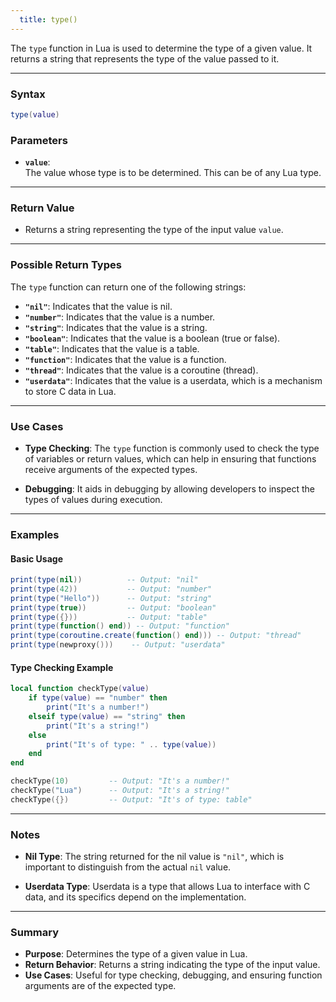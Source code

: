 ```yaml
---
  title: type()
---
```


The `type` function in Lua is used to determine the type of a given value. It returns a string that represents the type of the value passed to it.

---

### Syntax  
```lua
type(value)
```

### Parameters  

- **`value`**:  
  The value whose type is to be determined. This can be of any Lua type.

---

### Return Value  

- Returns a string representing the type of the input value `value`.

---

### Possible Return Types  

The `type` function can return one of the following strings:  

- **`"nil"`**: Indicates that the value is nil.
- **`"number"`**: Indicates that the value is a number.
- **`"string"`**: Indicates that the value is a string.
- **`"boolean"`**: Indicates that the value is a boolean (true or false).
- **`"table"`**: Indicates that the value is a table.
- **`"function"`**: Indicates that the value is a function.
- **`"thread"`**: Indicates that the value is a coroutine (thread).
- **`"userdata"`**: Indicates that the value is a userdata, which is a mechanism to store C data in Lua.

---

### Use Cases  

- **Type Checking**: The `type` function is commonly used to check the type of variables or return values, which can help in ensuring that functions receive arguments of the expected types.
  
- **Debugging**: It aids in debugging by allowing developers to inspect the types of values during execution.

---

### Examples  

#### Basic Usage  
```lua
print(type(nil))          -- Output: "nil"
print(type(42))           -- Output: "number"
print(type("Hello"))      -- Output: "string"
print(type(true))         -- Output: "boolean"
print(type({}))           -- Output: "table"
print(type(function() end)) -- Output: "function"
print(type(coroutine.create(function() end))) -- Output: "thread"
print(type(newproxy()))    -- Output: "userdata"
```

#### Type Checking Example  
```lua
local function checkType(value)
    if type(value) == "number" then
        print("It's a number!")
    elseif type(value) == "string" then
        print("It's a string!")
    else
        print("It's of type: " .. type(value))
    end
end

checkType(10)         -- Output: "It's a number!"
checkType("Lua")      -- Output: "It's a string!"
checkType({})         -- Output: "It's of type: table"
```

---

### Notes  

- **Nil Type**: The string returned for the nil value is `"nil"`, which is important to distinguish from the actual `nil` value.
  
- **Userdata Type**: Userdata is a type that allows Lua to interface with C data, and its specifics depend on the implementation.

---

### Summary  

- **Purpose**: Determines the type of a given value in Lua.  
- **Return Behavior**: Returns a string indicating the type of the input value.  
- **Use Cases**: Useful for type checking, debugging, and ensuring function arguments are of the expected type.
